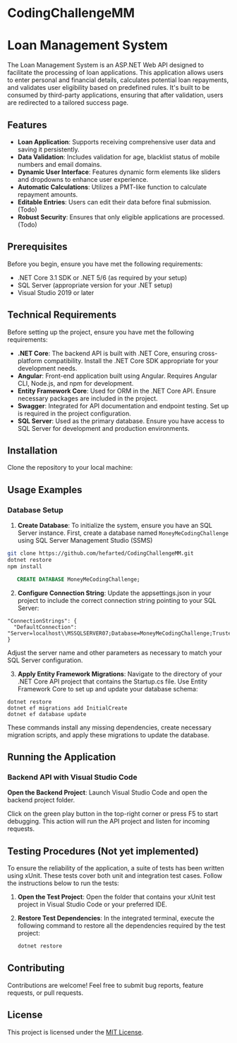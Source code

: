 # CodingChallengeMM

# Loan Management System

The Loan Management System is an ASP.NET Web API designed to facilitate the processing of loan applications. This application allows users to enter personal and financial details, calculates potential loan repayments, and validates user eligibility based on predefined rules. It's built to be consumed by third-party applications, ensuring that after validation, users are redirected to a tailored success page.

## Features

- **Loan Application**: Supports receiving comprehensive user data and saving it persistently.
- **Data Validation**: Includes validation for age, blacklist status of mobile numbers and email domains.
- **Dynamic User Interface**: Features dynamic form elements like sliders and dropdowns to enhance user experience.
- **Automatic Calculations**: Utilizes a PMT-like function to calculate repayment amounts.
- **Editable Entries**: Users can edit their data before final submission. (Todo)
- **Robust Security**: Ensures that only eligible applications are processed. (Todo)

## Prerequisites

Before you begin, ensure you have met the following requirements:
- .NET Core 3.1 SDK or .NET 5/6 (as required by your setup)
- SQL Server (appropriate version for your .NET setup)
- Visual Studio 2019 or later

## Technical Requirements

Before setting up the project, ensure you have met the following requirements:
- **.NET Core**: The backend API is built with .NET Core, ensuring cross-platform compatibility. Install the .NET Core SDK appropriate for your development needs.
- **Angular**: Front-end application built using Angular. Requires Angular CLI, Node.js, and npm for development.
- **Entity Framework Core**: Used for ORM in the .NET Core API. Ensure necessary packages are included in the project.
- **Swagger**: Integrated for API documentation and endpoint testing. Set up is required in the project configuration.
- **SQL Server**: Used as the primary database. Ensure you have access to SQL Server for development and production environments.

## Installation

Clone the repository to your local machine:



## Usage Examples

### Database Setup
1. **Create Database**:
   To initialize the system, ensure you have an SQL Server instance. First, create a database named `MoneyMeCodingChallenge` using SQL Server Management Studio (SSMS)

```bash
git clone https://github.com/hefarted/CodingChallengeMM.git
dotnet restore
npm install
```
```  sql
   CREATE DATABASE MoneyMeCodingChallenge;
```
2. **Configure Connection String**:
   Update the appsettings.json in your project to include the correct connection string pointing to your SQL Server:

```
"ConnectionStrings": {
  "DefaultConnection": "Server=localhost\\MSSQLSERVER07;Database=MoneyMeCodingChallenge;Trusted_Connection=True;TrustServerCertificate=True;"
}
```
Adjust the server name and other parameters as necessary to match your SQL Server configuration.

3. **Apply Entity Framework Migrations**:
   Navigate to the directory of your .NET Core API project that contains the Startup.cs file. Use Entity Framework Core to set up and update your database schema:
```
dotnet restore
dotnet ef migrations add InitialCreate
dotnet ef database update
```
   These commands install any missing dependencies, create necessary migration scripts, and apply these migrations to update the database.

## Running the Application

### Backend API with Visual Studio Code

**Open the Backend Project**:
   Launch Visual Studio Code and open the backend project folder.
   
   Click on the green play button in the top-right corner or press F5 to start debugging. This action will run the API project and listen for incoming requests.

## Testing Procedures (Not yet implemented)

To ensure the reliability of the application, a suite of tests has been written using xUnit. These tests cover both unit and integration test cases. Follow the instructions below to run the tests:

1. **Open the Test Project**:
   Open the folder that contains your xUnit test project in Visual Studio Code or your preferred IDE.

2. **Restore Test Dependencies**:
   In the integrated terminal, execute the following command to restore all the dependencies required by the test project:
   
   ```bash
   dotnet restore
   ```
## Contributing

Contributions are welcome! Feel free to submit bug reports, feature requests, or pull requests.

## License

This project is licensed under the [MIT License](LICENSE).



